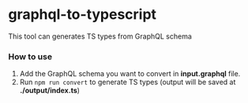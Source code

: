 # graphql-to-typescript
This tool can generates TS types from GraphQL schema
### How to use
1. Add the GraphQL schema you want to convert in **input.graphql** file.
2. Run `npm run convert` to generate TS types (output will be saved at **./output/index.ts**)

